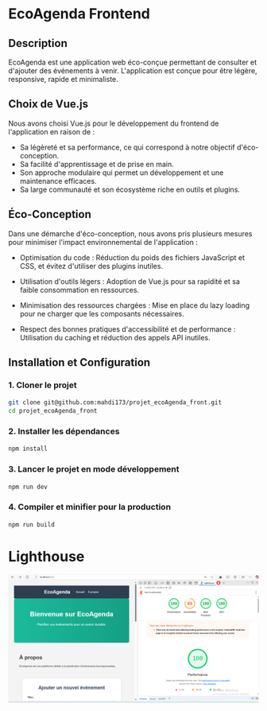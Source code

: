 # EcoAgenda Frontend

## Description
EcoAgenda est une application web éco-conçue permettant de consulter et d'ajouter des événements à venir. L'application est conçue pour être légère, responsive, rapide et minimaliste.

## Choix de Vue.js
Nous avons choisi Vue.js pour le développement du frontend de l'application en raison de :
- Sa légèreté et sa performance, ce qui correspond à notre objectif d'éco-conception.
- Sa facilité d'apprentissage et de prise en main.
- Son approche modulaire qui permet un développement et une maintenance efficaces.
- Sa large communauté et son écosystème riche en outils et plugins.

## Éco-Conception

Dans une démarche d'éco-conception, nous avons pris plusieurs mesures pour minimiser l'impact environnemental de l'application :

 - Optimisation du code : Réduction du poids des fichiers JavaScript et CSS, et évitez d'utiliser des plugins inutiles.

 - Utilisation d'outils légers : Adoption de Vue.js pour sa rapidité et sa faible consommation en ressources.

 - Minimisation des ressources chargées : Mise en place du lazy loading pour ne charger que les composants nécessaires.

 - Respect des bonnes pratiques d'accessibilité et de performance : Utilisation du caching et réduction des appels API inutiles.

## Installation et Configuration

### 1. Cloner le projet

```sh
git clone git@github.com:mahdi173/projet_ecoAgenda_front.git
cd projet_ecoAgenda_front
```

### 2. Installer les dépendances

```sh
npm install
```

### 3. Lancer le projet en mode développement

```sh
npm run dev
```

### 4. Compiler et minifier pour la production

```sh
npm run build
```
# Lighthouse
![alt text](image.png)